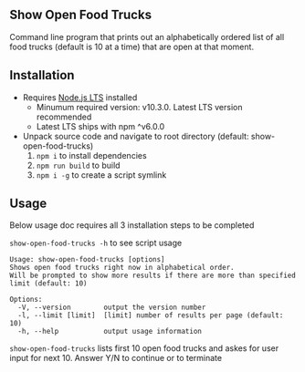 ## Show Open Food Trucks
Command line program that prints out an alphabetically ordered list of all food trucks (default is 10 at a time) that are open at that moment.


## Installation
- Requires [Node.js LTS](https://nodejs.org/en/download/) installed
  - Minumum required version: v10.3.0. Latest LTS version recommended
  - Latest LTS ships with npm ^v6.0.0
- Unpack source code and navigate to root directory (default: show-open-food-trucks)
  1. `npm i` to install dependencies
  2. `npm run build` to build 
  3. `npm i -g` to create a script symlink


## Usage
Below usage doc requires all 3 installation steps to be completed

`show-open-food-trucks -h` to see script usage
```
Usage: show-open-food-trucks [options]
Shows open food trucks right now in alphabetical order.
Will be prompted to show more results if there are more than specified limit (default: 10)

Options:
  -V, --version        output the version number
  -l, --limit [limit]  [limit] number of results per page (default: 10)
  -h, --help           output usage information
```
`show-open-food-trucks` lists first 10 open food trucks and askes for user input for next 10. Answer Y/N to continue or to terminate
